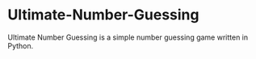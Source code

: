 # Ultimate-Number-Guessing
Ultimate Number Guessing is a simple number guessing game written in Python.
